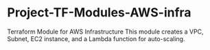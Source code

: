 # Project-TF-Modules-AWS-infra
Terraform Module for AWS Infrastructure  This module creates a VPC, Subnet, EC2 instance, and a Lambda function for auto-scaling.
